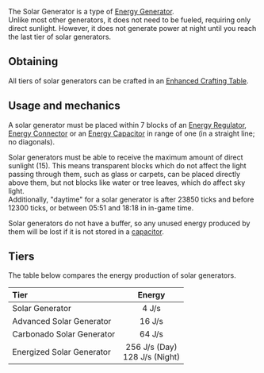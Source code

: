The Solar Generator is a type of [Energy Generator](https://github.com/Slimefun/Slimefun4/wiki/Electric-Machines).  
Unlike most other generators, it does not need to be fueled, requiring only direct sunlight. However, it does not generate power at night until you reach the last tier of solar generators.

## Obtaining

All tiers of solar generators can be crafted in an [Enhanced Crafting Table](https://github.com/Slimefun/Slimefun4/wiki/Enhanced-Crafting-Table).

## Usage and mechanics

A solar generator must be placed within 7 blocks of an [Energy Regulator](https://github.com/Slimefun/Slimefun4/wiki/Energy-Regulator), [Energy Connector](https://github.com/Slimefun/Slimefun4/wiki/Energy-Connector) or an [Energy Capacitor](https://github.com/Slimefun/Slimefun4/wiki/Energy-Capacitors) in range of one (in a straight line; no diagonals).

Solar generators must be able to receive the maximum amount of direct sunlight (15). This means transparent blocks which do not affect the light passing through them, such as glass or carpets, can be placed directly above them, but not blocks like water or tree leaves, which do affect sky light.  
Additionally, "daytime" for a solar generator is after 23850 ticks and before 12300 ticks, or between 05:51 and 18:18 in in-game time.

Solar generators do not have a buffer, so any unused energy produced by them will be lost if it is not stored in a [capacitor](https://github.com/Slimefun/Slimefun4/wiki/Energy-Capacitors).

## Tiers

The table below compares the energy production of solar generators.

| Tier                      | Energy                           |
| :------------------------ | :------------------------------: |
| Solar Generator           |              4 J/s               |
| Advanced Solar Generator  |              16 J/s              |
| Carbonado Solar Generator |              64 J/s              |
| Energized Solar Generator | 256 J/s (Day)<br>128 J/s (Night) |
